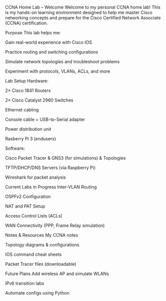 CCNA Home Lab – Welcome
Welcome to my personal CCNA home lab! This is my hands-on learning environment designed to help me master Cisco networking concepts and prepare for the Cisco Certified Network Associate (CCNA) certification.

Purpose
This lab helps me:

Gain real-world experience with Cisco IOS

Practice routing and switching configurations

Simulate network topologies and troubleshoot problems

Experiment with protocols, VLANs, ACLs, and more

Lab Setup
Hardware:

2× Cisco 1841 Routers

2× Cisco Catalyst 2960 Switches

Ethernet cabling

Console cable + USB-to-Serial adapter

Power distribution unit 

Rasberry Pi 3 (endusers)

Software:

Cisco Packet Tracer & GNS3 (for simulations) & Topologies 

TFTP/DHCP/DNS Servers (via Raspberry Pi)

Wireshark for packet analysis

Current Labs in Progress
 Inter-VLAN Routing

 OSPFv2 Configuration

 NAT and PAT Setup

 Access Control Lists (ACLs)

 WAN Connectivity (PPP, Frame Relay simulation)

Notes & Resources
My CCNA notes

Topology diagrams & configurations

IOS command cheat sheets

Packet Tracer files (downloadable)

Future Plans
Add wireless AP and simulate WLANs

IPv6 transition labs

Automate configs using Python
